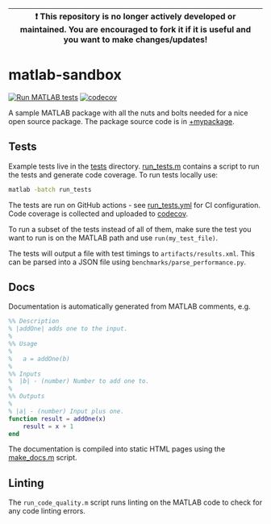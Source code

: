 | :exclamation:  This repository is no longer actively developed or maintained. You are encouraged to fork it if it is useful and you want to make changes/updates!  |
|-----------------------------------------|


# matlab-sandbox
[![Run MATLAB tests](https://github.com/dstansby/matlab-sandbox/actions/workflows/run_tests.yml/badge.svg)](https://github.com/dstansby/matlab-sandbox/actions/workflows/run_tests.yml)
[![codecov](https://codecov.io/gh/dstansby/matlab-sandbox/branch/main/graph/badge.svg?token=346NBCNNPY)](https://codecov.io/gh/dstansby/matlab-sandbox)

A sample MATLAB package with all the nuts and bolts needed for a nice open source package. The package source code is in [+mypackage](+mypackage).

## Tests
Example tests live in the [tests](tests) directory.
[run_tests.m](run_tests.m) contains a script to run the tests and generate code coverage.
To run tests locally use:
```bash
matlab -batch run_tests
```

The tests are run on GitHub actions - see [run_tests.yml](.github/workflows/run_tests.yml) for CI configuration.
Code coverage is collected and uploaded to [codecov](https://about.codecov.io/).

To run a subset of the tests instead of all of them, make sure the test you want to run is on the MATLAB path and use `run(my_test_file)`.

The tests will output a file with test timings to `artifacts/results.xml`.
This can be parsed into a JSON file using `benchmarks/parse_performance.py`.

## Docs
Documentation is automatically generated from MATLAB comments, e.g.
```matlab
%% Description
% |addOne| adds one to the input.
%
%% Usage
%
%   a = addOne(b)
%
%% Inputs
%  |b| - (number) Number to add one to.
%
%% Outputs
%
% |a| - (number) Input plus one.
function result = addOne(x)
    result = x + 1
end
```
The documentation is compiled into static HTML pages using the [make_docs.m](./make_docs.m) script.

## Linting
The `run_code_quality.m` script runs linting on the MATLAB code to check for any code linting errors.
